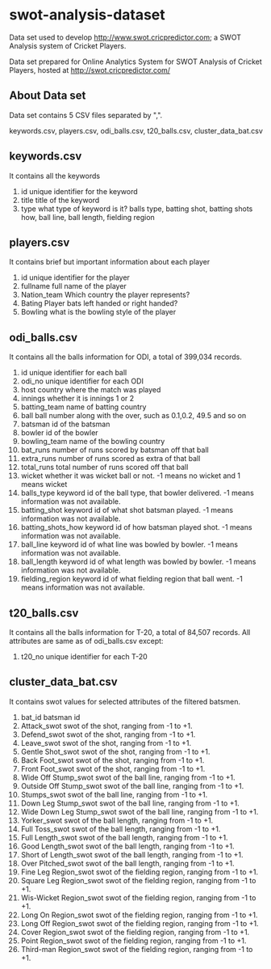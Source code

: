# swot-analysis-dataset
Data set used to develop http://www.swot.cricpredictor.com; a SWOT Analysis system of Cricket Players.

Data set prepared for Online Analytics System for SWOT Analysis of Cricket Players, hosted at http://swot.cricpredictor.com/

## About Data set
Data set contains 5 CSV files separated by ",".

keywords.csv, players.csv, odi_balls.csv, t20_balls.csv, cluster_data_bat.csv

## keywords.csv
It contains all the keywords

1. id <int> unique identifier for the keyword
2. title <string> title of the keyword
3. type <string> what type of keyword is it? balls type, batting shot, batting shots how, ball line, ball length, fielding region

## players.csv
It contains brief but important information about each player

1. id <int> unique identifier for the player
2. fullname <string> full name of the player
3. Nation_team <string> Which country the player represents?
4. Bating <string> Player bats left handed or right handed?
5. Bowling <string> what is the bowling style of the player

## odi_balls.csv
It contains all the balls information for ODI, a total of 399,034 records.

1. id <int> unique identifier for each ball
2. odi_no <int> unique identifier for each ODI
3. host <string> country where the match was played
4. innings <int> whether it is innings 1 or 2
5. batting_team <string> name of batting country
6. ball <float> ball number along with the over, such as 0.1,0.2, 49.5 and so on
7. batsman <int> id of the batsman 
8. bowler <int> id of the bowler
9. bowling_team <string> name of the bowling country
10. bat_runs <int> number of runs scored by batsman off that ball
11. extra_runs <int> number of runs scored as extra of that ball
12. total_runs <int> total number of runs scored off that ball
13. wicket <int> whether it was wicket ball or not. -1 means no wicket and 1 means wicket
14. balls_type <int> keyword id of the ball type, that bowler delivered. -1 means information was not available.
15. batting_shot <int> keyword id of what shot batsman played. -1 means information was not available.
16. batting_shots_how <int> keyword id of how batsman played shot. -1 means information was not available.
17. ball_line <int> keyword id of what line was bowled by bowler. -1 means information was not available.
18. ball_length <int> keyword id of what length was bowled by bowler. -1 means information was not available.
19. fielding_region <int> keyword id of what fielding region that ball went. -1 means information was not available.

## t20_balls.csv
It contains all the balls information for T-20, a total of 84,507 records.
All attributes are same as of odi_balls.csv except:

1. t20_no <int> unique identifier for each T-20

## cluster_data_bat.csv
It contains swot values for selected attributes of the filtered batsmen.

1. 	bat_id <int> batsman id
2.	Attack_swot <float> swot of the shot, ranging from -1 to +1.
3.	Defend_swot <float> swot of the shot, ranging from -1 to +1.
4.	Leave_swot <float> swot of the shot, ranging from -1 to +1.
5.	Gentle Shot_swot <float> swot of the shot, ranging from -1 to +1.
6.	Back Foot_swot <float> swot of the shot, ranging from -1 to +1.
7.	Front Foot_swot <float> swot of the shot, ranging from -1 to +1.
8.	Wide Off Stump_swot <float> swot of the ball line, ranging from -1 to +1.
9.	Outside Off Stump_swot <float> swot of the ball line, ranging from -1 to +1.
10.	Stumps_swot <float> swot of the ball line, ranging from -1 to +1.
11.	Down Leg Stump_swot <float> swot of the ball line, ranging from -1 to +1.
12.	Wide Down Leg Stump_swot <float> swot of the ball line, ranging from -1 to +1.
13.	Yorker_swot <float> swot of the ball length, ranging from -1 to +1.
14.	Full Toss_swot <float> swot of the ball length, ranging from -1 to +1.
15.	Full Length_swot <float> swot of the ball length, ranging from -1 to +1.
16.	Good Length_swot <float> swot of the ball length, ranging from -1 to +1.
17.	Short of Length_swot <float> swot of the ball length, ranging from -1 to +1.
18.	Over Pitched_swot <float> swot of the ball length, ranging from -1 to +1.
19.	Fine Leg Region_swot <float> swot of the fielding region, ranging from -1 to +1.
20.	Square Leg Region_swot <float> swot of the fielding region, ranging from -1 to +1.
21.	Wis-Wicket Region_swot <float> swot of the fielding region, ranging from -1 to +1.
22.	Long On Region_swot <float> swot of the fielding region, ranging from -1 to +1.
23.	Long Off Region_swot <float> swot of the fielding region, ranging from -1 to +1.
24.	Cover Region_swot <float> swot of the fielding region, ranging from -1 to +1.
25.	Point Region_swot <float> swot of the fielding region, ranging from -1 to +1.
26.	Third-man Region_swot <float> swot of the fielding region, ranging from -1 to +1.
